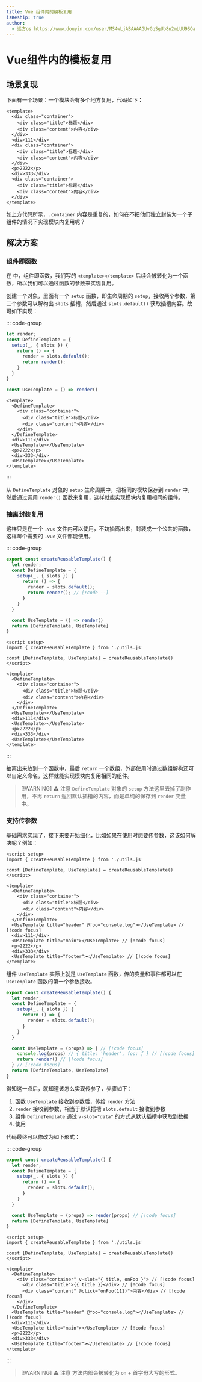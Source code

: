 ```yaml
---
title: Vue 组件内的模板复用
isReship: true
author:
  - 远方os https://www.douyin.com/user/MS4wLjABAAAAGUvGqSgUb8n2mLUU9SOa5wmdZy-Sj5_FUt-DK5Iu6PpxO1QgrJ1_vXy6ikzz_Q4h?modal_id=7517630905150737727
---
```


# Vue组件内的模板复用

## 场景复现

下面有一个场景：一个模块会有多个地方复用，代码如下：

```vue
<template>
  <div class="container">
    <div class="title">标题</div>
    <div class="content">内容</div>
  </div>
  <div>111</div>
  <div class="container">
    <div class="title">标题</div>
    <div class="content">内容</div>
  </div>
  <p>2222</p>
  <div>333</div>
  <div class="container">
    <div class="title">标题</div>
    <div class="content">内容</div>
  </div>
</template>
```

如上方代码所示，`.container` 内容是重复的，如何在不把他们独立封装为一个子组件的情况下实现模块内复用呢？

## 解决方案

### 组件即函数

在 <SPW text="Vue" /> 中，组件即函数，我们写的 `<template></template>` 后续会被转化为一个函数，所以我们可以通过函数的参数来实现复用。

创建一个对象，里面有一个 `setup` 函数，即生命周期的 `setup`，接收两个参数，第二个参数可以解构出 `slots` 插槽，然后通过 `slots.default()` 获取插槽内容。故可如下实现：

::: code-group
```js [index.js]
let render;
const DefineTemplate = {
  setup(_, { slots }) {
    return () => {
      render = slots.default();
      return render();
    }
  }
}

const UseTemplate = () => render()
```
```vue [index.vue]
<template>
  <DefineTemplate>
    <div class="container">
      <div class="title">标题</div>
      <div class="content">内容</div>
    </div>
  </DefineTemplate>
  <div>111</div>
  <UseTemplate></UseTemplate>
  <p>2222</p>
  <div>333</div>
  <UseTemplate></UseTemplate>
</template>
```
:::

从 `DefineTemplate` 对象的 `setup` 生命周期中，把相同的模块保存到 `render` 中，然后通过调用 `render()` 函数来复用，这样就能实现模块内复用相同的组件。

### 抽离封装复用

这样只是在一个 `.vue` 文件内可以使用，不妨抽离出来，封装成一个公共的函数，这样每个需要的 `.vue` 文件都能使用。

::: code-group
```js [utils.js]
export const createReusableTemplate() {
  let render;
  const DefineTemplate = {
    setup(_, { slots }) {
      return () => {
        render = slots.default();
        return render(); // [!code --]
      }
    }
  }

  const UseTemplate = () => render()
  return [DefineTemplate, UseTemplate]
}
```
```vue
<script setup>
import { createReusableTemplate } from './utils.js'

const [DefineTemplate, UseTemplate] = createReusableTemplate()
</script>

<template>
  <DefineTemplate>
    <div class="container">
      <div class="title">标题</div>
      <div class="content">内容</div>
    </div>
  </DefineTemplate>
  <UseTemplate></UseTemplate>
  <div>111</div>
  <UseTemplate></UseTemplate>
  <p>2222</p>
  <div>333</div>
  <UseTemplate></UseTemplate>
</template>
```
:::

抽离出来放到一个函数中，最后 `return` 一个数组，外部使用时通过数组解构还可以自定义命名，这样就能实现模块内复用相同的组件。

> [!WARNING] ⚠️ 注意
> `DefineTemplate` 对象的 `setup` 方法这里去掉了副作用，不再 `return` 返回默认插槽的内容，而是单纯的保存到 `render` 变量中。

### 支持传参数

基础需求实现了，接下来要开始细化，比如如果在使用时想要传参数，这该如何解决呢？例如：

```vue
<script setup>
import { createReusableTemplate } from './utils.js'

const [DefineTemplate, UseTemplate] = createReusableTemplate()
</script>

<template>
  <DefineTemplate>
    <div class="container">
      <div class="title">标题</div>
      <div class="content">内容</div>
    </div>
  </DefineTemplate>
  <UseTemplate title="header" @foo="console.log"></UseTemplate> // [!code focus]
  <div>111</div>
  <UseTemplate title="main"></UseTemplate> // [!code focus]
  <p>2222</p>
  <div>333</div>
  <UseTemplate title="footer"></UseTemplate> // [!code focus]
</template>
```

组件 `UseTemplate` 实际上就是 `UseTemplate` 函数，传的变量和事件都可以在 `UseTemplate` 函数的第一个参数接收。

```js
export const createReusableTemplate() {
  let render;
  const DefineTemplate = {
    setup(_, { slots }) {
      return () => {
        render = slots.default();
      }
    }
  }

  const UseTemplate = (props) => { // [!code focus]
    console.log(props) // { title: 'header', foo: ƒ } // [!code focus]
    return render() // [!code focus]
  } // [!code focus]
  return [DefineTemplate, UseTemplate]
}
```

得知这一点后，就知道该怎么实现传参了，步骤如下：
1. 函数 `UseTemplate` 接收到参数后，传给 `render` 方法
2. `render` 接收到参数，相当于默认插槽 `slots.default` 接收到参数
3. 组件 `DefineTemplate` 通过 `v-slot="data"` 的方式从默认插槽中获取到数据
4. 使用

代码最终可以修改为如下形式：

::: code-group
```js [utils.js]
export const createReusableTemplate() {
  let render;
  const DefineTemplate = {
    setup(_, { slots }) {
      return () => {
        render = slots.default();
      }
    }
  }

  const UseTemplate = (props) => render(props) // [!code focus]
  return [DefineTemplate, UseTemplate]
}
```
```vue
<script setup>
import { createReusableTemplate } from './utils.js'

const [DefineTemplate, UseTemplate] = createReusableTemplate()
</script>

<template>
  <DefineTemplate>
    <div class="container" v-slot="{ title, onFoo }"> // [!code focus]
      <div class="title">{{ title }}</div> // [!code focus]
      <div class="content" @click="onFoo(111)">内容</div> // [!code focus]
    </div>
  </DefineTemplate>
  <UseTemplate title="header" @foo="console.log"></UseTemplate> // [!code focus]
  <div>111</div>
  <UseTemplate title="main"></UseTemplate> // [!code focus]
  <p>2222</p>
  <div>333</div>
  <UseTemplate title="footer"></UseTemplate> // [!code focus]
</template>
```
:::

> [!WARNING] ⚠️ 注意
> 方法内部会被转化为 `on` + 首字母大写的形式。